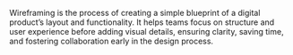 Wireframing is the process of creating a simple blueprint of a digital product’s layout and functionality. It helps teams focus on structure and user experience before adding visual details, ensuring clarity, saving time, and fostering collaboration early in the design process.